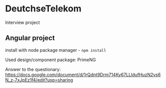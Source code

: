 # DeutchseTelekom
Interview project

## Angular project

install with node package manager - `npm install`


Used design/component package: PrimeNG

Answer to the questionary:
https://docs.google.com/document/d/1rQdnt9Drm714Ky67LLldufHuzN2vs6N_z-7xJpEz1f4/edit?usp=sharing
